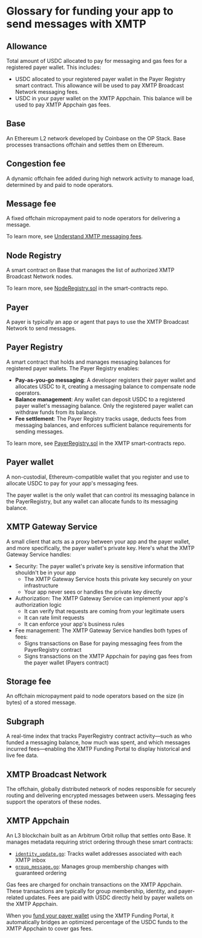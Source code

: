 # Glossary for funding your app to send messages with XMTP

## Allowance

Total amount of USDC allocated to pay for messaging and gas fees for a registered payer wallet. This includes:

- USDC allocated to your registered payer wallet in the Payer Registry smart contract. This allowance will be used to pay XMTP Broadcast Network messaging fees.
- USDC in your payer wallet on the XMTP Appchain. This balance will be used to pay XMTP Appchain gas fees.

## Base

An Ethereum L2 network developed by Coinbase on the OP Stack. Base processes transactions offchain and settles them on Ethereum.

## Congestion fee

A dynamic offchain fee added during high network activity to manage load, determined by and paid to node operators.

## Message fee

A fixed offchain micropayment paid to node operators for delivering a message.

To learn more, see [Understand XMTP messaging fees](https://file+.vscode-resource.vscode-cdn.net/docs/fund-your-app/fees).

## Node Registry

A smart contract on Base that manages the list of authorized XMTP Broadcast Network nodes.

To learn more, see [NodeRegistry.sol](https://github.com/xmtp/smart-contracts/blob/6ff95e20acdcfdbf932cb3254ad132daeb3e59e4/src/settlement-chain/NodeRegistry.sol) in the smart-contracts repo.

## Payer

A payer is typically an app or agent that pays to use the XMTP Broadcast Network to send messages.

## Payer Registry

A smart contract that holds and manages messaging balances for registered payer wallets. The Payer Registry enables:

- **Pay-as-you-go messaging**: A developer registers their payer wallet and allocates USDC to it, creating a messaging balance to compensate node operators.
- **Balance management**: Any wallet can deposit USDC to a registered payer wallet's messaging balance. Only the registered payer wallet can withdraw funds from its balance.
- **Fee settlement**: The Payer Registry tracks usage, deducts fees from messaging balances, and enforces sufficient balance requirements for sending messages.

To learn more, see [PayerRegistry.sol](https://github.com/xmtp/smart-contracts/blob/6ff95e20acdcfdbf932cb3254ad132daeb3e59e4/src/settlement-chain/PayerRegistry.sol#L38) in the XMTP smart-contracts repo.

## Payer wallet

A non-custodial, Ethereum-compatible wallet that you register and use to allocate USDC to pay for your app's messaging fees.

The payer wallet is the only wallet that can control its messaging balance in the PayerRegistry, but any wallet can allocate funds to its messaging balance.

## XMTP Gateway Service

A small client that acts as a proxy between your app and the payer wallet, and more specifically, the payer wallet's private key. Here's what the XMTP Gateway Service handles:

- Security: The payer wallet's private key is sensitive information that shouldn't be in your app
    - The XMTP Gateway Service hosts this private key securely on your infrastructure
    - Your app never sees or handles the private key directly
- Authorization: The XMTP Gateway Service can implement your app's authorization logic
    - It can verify that requests are coming from your legitimate users
    - It can rate limit requests
    - It can enforce your app's business rules
- Fee management: The XMTP Gateway Service handles both types of fees:
    - Signs transactions on Base for paying messaging fees from the PayerRegistry contract
    - Signs transactions on the XMTP Appchain for paying gas fees from the payer wallet (Payers contract)

## Storage fee

An offchain micropayment paid to node operators based on the size (in bytes) of a stored message.

## Subgraph

A real-time index that tracks PayerRegistry contract activity—such as who funded a messaging balance, how much was spent, and which messages incurred fees—enabling the XMTP Funding Portal to display historical and live fee data.

## XMTP Broadcast Network

The offchain, globally distributed network of nodes responsible for securely routing and delivering encrypted messages between users. Messaging fees support the operators of these nodes.

## XMTP Appchain

An L3 blockchain built as an Arbitrum Orbit rollup that settles onto Base. It manages metadata requiring strict ordering through these smart contracts:

- [`identity_update.go`](https://github.com/xmtp/xmtpd/blob/522d05f5a5d0499157635aba98c3f5b2556470d4/pkg/indexer/app_chain/contracts/identity_update.go): Tracks wallet addresses associated with each XMTP inbox
- [`group_message.go`](https://github.com/xmtp/xmtpd/blob/522d05f5a5d0499157635aba98c3f5b2556470d4/pkg/indexer/app_chain/contracts/group_message.go): Manages group membership changes with guaranteed ordering

Gas fees are charged for onchain transactions on the XMTP Appchain. These transactions are typically for group membership, identity, and payer-related updates. Fees are paid with USDC directly held by payer wallets on the XMTP Appchain.

When you [fund your payer wallet](/fund-apps/fund-your-app) using the XMTP Funding Portal, it automatically bridges an optimized percentage of the USDC funds to the XMTP Appchain to cover gas fees.
